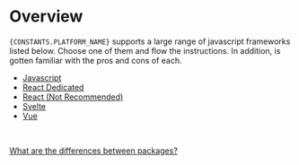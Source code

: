 # Overview

`{CONSTANTS.PLATFORM_NAME}` supports a large range of javascript frameworks listed below. Choose one of them and flow the instructions. In addition, is gotten familiar with the pros and cons of each.

- [Javascript](/javascript/installation)
- [React Dedicated](/react-dedicated/installation)
- [React (Not Recommended)](/react/installation)
- [Svelte](/svelte/installation)
- [Vue](/vue/installation)

<br/>

[What are the differences between packages?](/differences)
